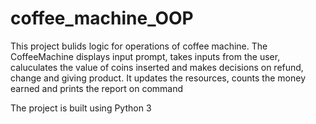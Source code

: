 <h1>coffee_machine_OOP</h1>
<p>This project bulids logic for operations of coffee machine. The CoffeeMachine displays input prompt, takes inputs from the user, caluculates the value of coins inserted and makes decisions on refund, change and giving product. It updates the resources, counts the money earned and prints the report on command</p>
<footer>
  <p>The project is built using Python 3</p>
</footer>


